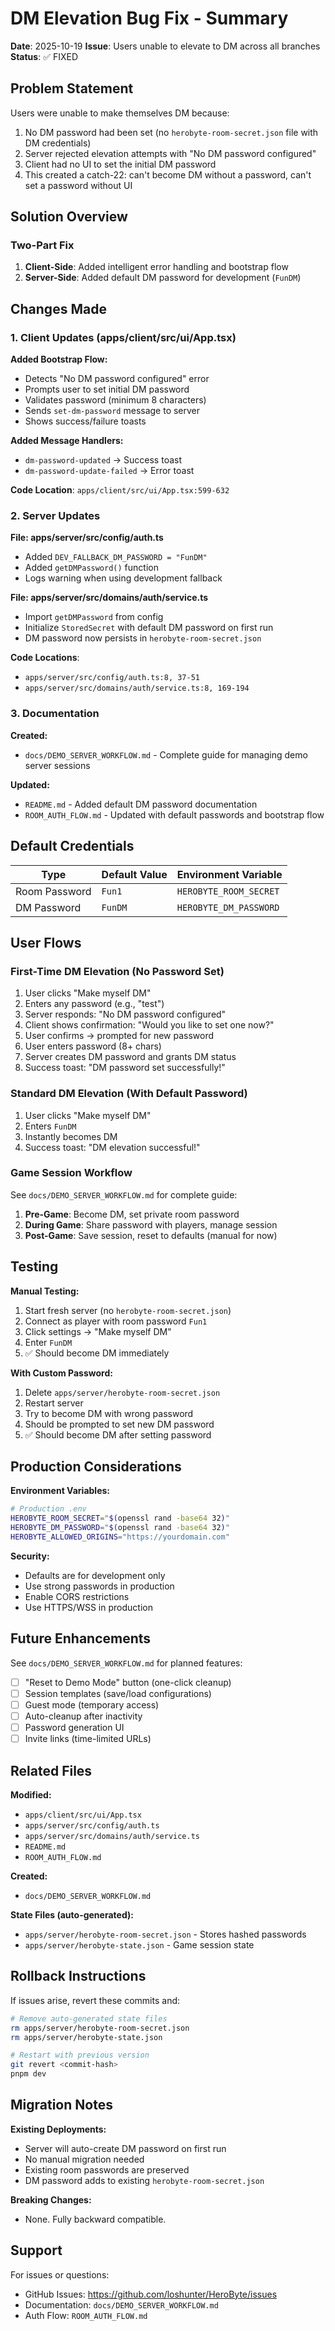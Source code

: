 # DM Elevation Bug Fix - Summary

**Date**: 2025-10-19
**Issue**: Users unable to elevate to DM across all branches
**Status**: ✅ FIXED

## Problem Statement

Users were unable to make themselves DM because:

1. No DM password had been set (no `herobyte-room-secret.json` file with DM credentials)
2. Server rejected elevation attempts with "No DM password configured"
3. Client had no UI to set the initial DM password
4. This created a catch-22: can't become DM without a password, can't set a password without UI

## Solution Overview

### Two-Part Fix

1. **Client-Side**: Added intelligent error handling and bootstrap flow
2. **Server-Side**: Added default DM password for development (`FunDM`)

## Changes Made

### 1. Client Updates (apps/client/src/ui/App.tsx)

**Added Bootstrap Flow:**
- Detects "No DM password configured" error
- Prompts user to set initial DM password
- Validates password (minimum 8 characters)
- Sends `set-dm-password` message to server
- Shows success/failure toasts

**Added Message Handlers:**
- `dm-password-updated` → Success toast
- `dm-password-update-failed` → Error toast

**Code Location**: `apps/client/src/ui/App.tsx:599-632`

### 2. Server Updates

**File: apps/server/src/config/auth.ts**
- Added `DEV_FALLBACK_DM_PASSWORD = "FunDM"`
- Added `getDMPassword()` function
- Logs warning when using development fallback

**File: apps/server/src/domains/auth/service.ts**
- Import `getDMPassword` from config
- Initialize `StoredSecret` with default DM password on first run
- DM password now persists in `herobyte-room-secret.json`

**Code Locations**:
- `apps/server/src/config/auth.ts:8, 37-51`
- `apps/server/src/domains/auth/service.ts:8, 169-194`

### 3. Documentation

**Created:**
- `docs/DEMO_SERVER_WORKFLOW.md` - Complete guide for managing demo server sessions

**Updated:**
- `README.md` - Added default DM password documentation
- `ROOM_AUTH_FLOW.md` - Updated with default passwords and bootstrap flow

## Default Credentials

| Type | Default Value | Environment Variable |
|------|---------------|---------------------|
| Room Password | `Fun1` | `HEROBYTE_ROOM_SECRET` |
| DM Password | `FunDM` | `HEROBYTE_DM_PASSWORD` |

## User Flows

### First-Time DM Elevation (No Password Set)

1. User clicks "Make myself DM"
2. Enters any password (e.g., "test")
3. Server responds: "No DM password configured"
4. Client shows confirmation: "Would you like to set one now?"
5. User confirms → prompted for new password
6. User enters password (8+ chars)
7. Server creates DM password and grants DM status
8. Success toast: "DM password set successfully!"

### Standard DM Elevation (With Default Password)

1. User clicks "Make myself DM"
2. Enters `FunDM`
3. Instantly becomes DM
4. Success toast: "DM elevation successful!"

### Game Session Workflow

See `docs/DEMO_SERVER_WORKFLOW.md` for complete guide:

1. **Pre-Game**: Become DM, set private room password
2. **During Game**: Share password with players, manage session
3. **Post-Game**: Save session, reset to defaults (manual for now)

## Testing

**Manual Testing:**
1. Start fresh server (no `herobyte-room-secret.json`)
2. Connect as player with room password `Fun1`
3. Click settings → "Make myself DM"
4. Enter `FunDM`
5. ✅ Should become DM immediately

**With Custom Password:**
1. Delete `apps/server/herobyte-room-secret.json`
2. Restart server
3. Try to become DM with wrong password
4. Should be prompted to set new DM password
5. ✅ Should become DM after setting password

## Production Considerations

**Environment Variables:**
```bash
# Production .env
HEROBYTE_ROOM_SECRET="$(openssl rand -base64 32)"
HEROBYTE_DM_PASSWORD="$(openssl rand -base64 32)"
HEROBYTE_ALLOWED_ORIGINS="https://yourdomain.com"
```

**Security:**
- Defaults are for development only
- Use strong passwords in production
- Enable CORS restrictions
- Use HTTPS/WSS in production

## Future Enhancements

See `docs/DEMO_SERVER_WORKFLOW.md` for planned features:

- [ ] "Reset to Demo Mode" button (one-click cleanup)
- [ ] Session templates (save/load configurations)
- [ ] Guest mode (temporary access)
- [ ] Auto-cleanup after inactivity
- [ ] Password generation UI
- [ ] Invite links (time-limited URLs)

## Related Files

**Modified:**
- `apps/client/src/ui/App.tsx`
- `apps/server/src/config/auth.ts`
- `apps/server/src/domains/auth/service.ts`
- `README.md`
- `ROOM_AUTH_FLOW.md`

**Created:**
- `docs/DEMO_SERVER_WORKFLOW.md`

**State Files (auto-generated):**
- `apps/server/herobyte-room-secret.json` - Stores hashed passwords
- `apps/server/herobyte-state.json` - Game session state

## Rollback Instructions

If issues arise, revert these commits and:

```bash
# Remove auto-generated state files
rm apps/server/herobyte-room-secret.json
rm apps/server/herobyte-state.json

# Restart with previous version
git revert <commit-hash>
pnpm dev
```

## Migration Notes

**Existing Deployments:**
- Server will auto-create DM password on first run
- No manual migration needed
- Existing room passwords are preserved
- DM password adds to existing `herobyte-room-secret.json`

**Breaking Changes:**
- None. Fully backward compatible.

## Support

For issues or questions:
- GitHub Issues: https://github.com/loshunter/HeroByte/issues
- Documentation: `docs/DEMO_SERVER_WORKFLOW.md`
- Auth Flow: `ROOM_AUTH_FLOW.md`
